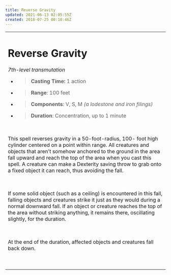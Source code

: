 ```yaml
---
title: Reverse Gravity
updated: 2021-06-13 02:05:55Z
created: 2018-07-25 00:10:46Z
---
```


<table><tbody><tr class="odd"><td><h1 id="reverse-gravity"><strong>Reverse Gravity</strong></h1><p><em>7th-level transmutation</em></p><ul><li><blockquote><p><strong>Casting Time:</strong> 1 action</p></blockquote></li><li><blockquote><p><strong>Range</strong>: 100 feet</p></blockquote></li><li><blockquote><p><strong>Components</strong>: V, S, M <em>(a lodestone and iron filings)</em></p></blockquote></li><li><blockquote><p><strong>Duration</strong>: Concentration, up to 1 minute</p></blockquote></li></ul><p> </p><p>This spell reverses gravity in a 50-foot-radius, 100- foot high cylinder centered on a point within range. All creatures and objects that aren’t somehow anchored to the ground in the area fall upward and reach the top of the area when you cast this spell. A creature can make a Dexterity saving throw to grab onto a fixed object it can reach, thus avoiding the fall.</p><p> </p><p>If some solid object (such as a ceiling) is encountered in this fall, falling objects and creatures strike it just as they would during a normal downward fall. If an object or creature reaches the top of the area without striking anything, it remains there, oscillating slightly, for the duration.</p><p> </p><p>At the end of the duration, affected objects and creatures fall back down.</p><p> </p></td></tr></tbody></table>